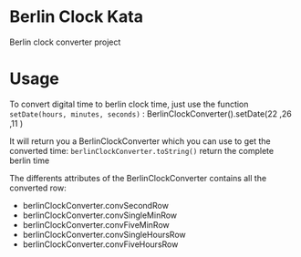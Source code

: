 # Berlin Clock Kata

Berlin clock converter project

# Usage

To convert digital time to berlin clock time, just use the function `setDate(hours, minutes, seconds)` :
    BerlinClockConverter().setDate(22 ,26 ,11 )

It will return you a BerlinClockConverter which you can use to get the converted time:
`berlinClockConverter.toString()` return the complete berlin time

The differents attributes of the BerlinClockConverter contains all the converted row:
- berlinClockConverter.convSecondRow
- berlinClockConverter.convSingleMinRow
- berlinClockConverter.convFiveMinRow
- berlinClockConverter.convSingleHoursRow
- berlinClockConverter.convFiveHoursRow